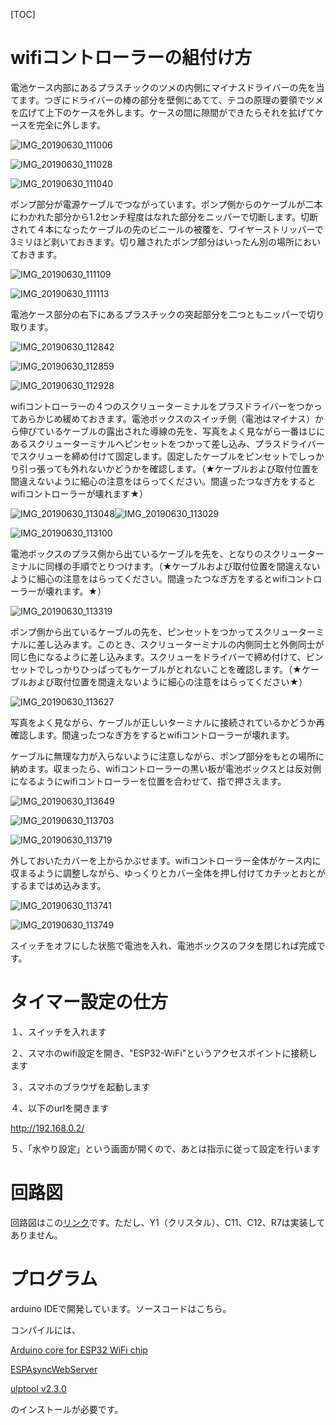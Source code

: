 [TOC]

# wifiコントローラーの組付け方

電池ケース内部にあるプラスチックのツメの内側にマイナスドライバーの先を当てます。つぎにドライバーの棒の部分を壁側にあてて、テコの原理の要領でツメを広げて上下のケースを外します。ケースの間に隙間ができたらそれを拡げてケースを完全に外します。

![IMG_20190630_111006](img\IMG_20190630_111006.jpg)



![IMG_20190630_111028](img\IMG_20190630_111028.jpg)

![IMG_20190630_111040](img\IMG_20190630_111040.jpg)

ポンプ部分が電源ケーブルでつながっています。ポンプ側からのケーブルが二本にわかれた部分から1.2センチ程度はなれた部分をニッパーで切断します。切断されて４本になったケーブルの先のビニールの被覆を、ワイヤーストリッパーで3ミリほど剥いておきます。切り離されたポンプ部分はいったん別の場所においておきます。

![IMG_20190630_111109](img\IMG_20190630_111109.jpg)

![IMG_20190630_111113](img\IMG_20190630_111113.jpg)

電池ケース部分の右下にあるプラスチックの突起部分を二つともニッパーで切り取ります。

![IMG_20190630_112842](img\IMG_20190630_112842.jpg)

![IMG_20190630_112859](img\IMG_20190630_112859.jpg)

![IMG_20190630_112928](img\IMG_20190630_112928.jpg)

wifiコントローラーの４つのスクリューターミナルをプラスドライバーをつかってあらかじめ緩めておきます。電池ボックスのスイッチ側（電池はマイナス）から伸びているケーブルの露出された導線の先を、写真をよく見ながら一番はじにあるスクリューターミナルへピンセットをつかって差し込み、プラスドライバーでスクリューを締め付けて固定します。固定したケーブルをピンセットでしっかり引っ張っても外れないかどうかを確認します。（★ケーブルおよび取付位置を間違えないように細心の注意をはらってください。間違ったつなぎ方をするとwifiコントローラーが壊れます★）

![IMG_20190630_113048](img\IMG_20190630_113048.jpg)![IMG_20190630_113029](img\IMG_20190630_113029.jpg)

![IMG_20190630_113100](img\IMG_20190630_113100.jpg)

電池ボックスのプラス側から出ているケーブルを先を、となりのスクリューターミナルに同様の手順でとりつけます。（★ケーブルおよび取付位置を間違えないように細心の注意をはらってください。間違ったつなぎ方をするとwifiコントローラーが壊れます。★）

![IMG_20190630_113319](img\IMG_20190630_113319.jpg)

ポンプ側から出ているケーブルの先を、ピンセットをつかってスクリューターミナルに差し込みます。このとき、スクリューターミナルの内側同士と外側同士が同じ色になるように差し込みます。スクリューをドライバーで締め付けて、ピンセットでしっかりひっぱってもケーブルがとれないことを確認します。（★ケーブルおよび取付位置を間違えないように細心の注意をはらってください★）

![IMG_20190630_113627](img\IMG_20190630_113627.jpg)

写真をよく見ながら、ケーブルが正しいターミナルに接続されているかどうか再確認します。間違ったつなぎ方をするとwifiコントローラーが壊れます。

ケーブルに無理な力が入らないように注意しながら、ポンプ部分をもとの場所に納めます。収まったら、wifiコントローラーの黒い板が電池ボックスとは反対側になるようにwifiコントローラーを位置を合わせて、指で押さえます。

![IMG_20190630_113649](img\IMG_20190630_113649.jpg)

![IMG_20190630_113703](img\IMG_20190630_113703.jpg)

![IMG_20190630_113719](img\IMG_20190630_113719.jpg)

外しておいたカバーを上からかぶせます。wifiコントローラー全体がケース内に収まるように調整しながら、ゆっくりとカバー全体を押し付けてカチッとおとがするまではめ込みます。

![IMG_20190630_113741](img\IMG_20190630_113741.jpg)

![IMG_20190630_113749](img\IMG_20190630_113749.jpg)

スイッチをオフにした状態で電池を入れ、電池ボックスのフタを閉じれば完成です。

# タイマー設定の仕方

１、スイッチを入れます

２、スマホのwifi設定を開き、"ESP32-WiFi"というアクセスポイントに接続します

３、スマホのブラウザを起動します

４、以下のurlを開きます

http://192.168.0.2/

５、「水やり設定」という画面が開くので、あとは指示に従って設定を行います

# 回路図

 回路図はこの[リンク](circuite\touyu_pomp.pdf)です。ただし、Y1（クリスタル）、C11、C12、R7は実装してありません。

# プログラム

arduino IDEで開発しています。ソースコードはこちら。

コンパイルには、

[Arduino core for ESP32 WiFi chip](https://github.com/espressif/arduino-esp32)

[ESPAsyncWebServer](https://github.com/me-no-dev/ESPAsyncWebServer)

[ulptool v2.3.0](https://github.com/duff2013/ulptool)

のインストールが必要です。

